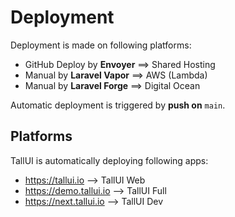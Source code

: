 # Deployment

Deployment is made on following platforms:

- GitHub Deploy by **Envoyer** ==> Shared Hosting
- Manual by **Laravel Vapor** ==> AWS (Lambda)
- Manual by **Laravel Forge** ==> Digital Ocean

Automatic deployment is triggered by **push on** ```main```.



## Platforms

TallUI is automatically deploying following apps:

-  https://tallui.io --> TallUI Web
- https://demo.tallui.io --> TallUI Full
- https://next.tallui.io --> TallUI Dev